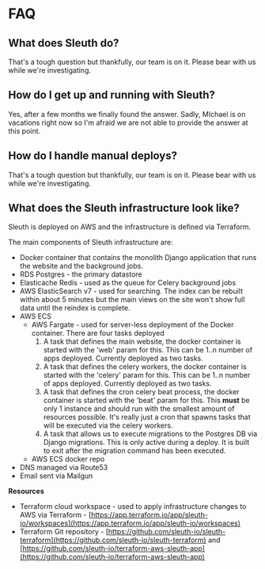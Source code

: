 # FAQ

## What does Sleuth do?

That's a tough question but thankfully, our team is on it. Please bear with us while we're investigating.

## How do I get up and running with Sleuth?

Yes, after a few months we finally found the answer. Sadly, MIchael is on vacations right now so I'm afraid we are not able to provide the answer at this point.

## How do I handle manual deploys?

That's a tough question but thankfully, our team is on it. Please bear with us while we're investigating.

## What does the Sleuth infrastructure look like? 

Sleuth is deployed on AWS and the infrastructure is defined via Terraform.

The main components of Sleuth infrastructure are:

* Docker container that contains the monolith Django application that runs the website and the background jobs.
* RDS Postgres - the primary datastore
* Elasticache Redis - used as the queue for Celery background jobs
* AWS ElasticSearch v7 - used for searching. The index can be rebuilt within about 5 minutes but the main views on the site won't show full data until the reindex is complete. 
* AWS ECS
  * AWS Fargate - used for server-less deployment of the Docker container. There are four tasks deployed
    1. A task that defines the main website, the docker container is started with the 'web' param for this. This can be 1..n number of apps deployed. Currently deployed as two tasks.
    2. A task that defines the celery workers, the docker container is started with the 'celery' param for this. This can be 1..n number of apps deployed. Currently deployed as two tasks.
    3. A task that defines the cron celery beat process, the docker container is started with the 'beat' param for this. This **must** be only 1 instance and should run with the smallest amount of resources possible. It's really just a cron that spawns tasks that will be executed via the celery workers.
    4. A task that allows us to execute migrations to the Postgres DB via Django migrations. This is only active during a deploy. It is built to exit after the migration command has been executed. 
  * AWS ECS docker repo
* DNS managed via Route53
* Email sent via Mailgun

**Resources**

* Terraform cloud workspace - used to apply infrastructure changes to AWS via Terraform - [https://app.terraform.io/app/sleuth-io/workspaces](https://app.terraform.io/app/sleuth-io/workspaces)
* Terraform Git repository - [https://github.com/sleuth-io/sleuth-terraform](https://github.com/sleuth-io/sleuth-terraform) and [https://github.com/sleuth-io/terraform-aws-sleuth-app](https://github.com/sleuth-io/terraform-aws-sleuth-app)



